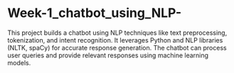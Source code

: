 # Week-1_chatbot_using_NLP-
This project builds a chatbot using NLP techniques like text preprocessing, tokenization, and intent recognition. It leverages Python and NLP libraries (NLTK, spaCy) for accurate response generation. The chatbot can process user queries and provide relevant responses using machine learning models.
